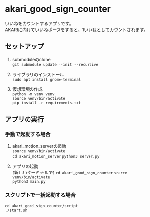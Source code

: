 # akari_good_sign_counter
いいねをカウントするアプリです。  
AKARIに向けていいねポーズをすると、1いいねとしてカウントされます。  

## セットアップ
1. submoduleのclone  
    `git submodule update --init --recursive`  
2. ライブラリのインストール  
    `sudo apt install gnome-terminal`

3. 仮想環境の作成  
    `python -m venv venv`  
    `source venv/bin/activate`  
    `pip install -r requirements.txt`

## アプリの実行
### 手動で起動する場合
1. akari_motion_serverの起動  
    `source venv/bin/activate`  
    `cd akari_motion_server`
    `python3 server.py`

2. アプリの起動  
    (新しいターミナルで)
    `cd akari_good_sign_counter`
    `source venv/bin/activate`  
    `python3 main.py`  

### スクリプトで一括起動する場合
`cd akari_good_sign_counter/script`  
`./start.sh`  
